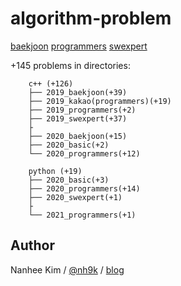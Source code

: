 # algorithm-problem

[baekjoon](https://www.acmicpc.net/)
[programmers](https://programmers.co.kr/learn/challenges)
[swexpert](https://swexpertacademy.com/main/main.do)

+145 problems in directories:

		c++ (+126)
        ├── 2019_baekjoon(+39)
        ├── 2019_kakao(programmers)(+19)
		├── 2019_programmers(+2)
        ├── 2019_swexpert(+37)
		├
		├── 2020_baekjoon(+15)
		├── 2020_basic(+2)
		└── 2020_programmers(+12)

		python (+19)
        ├── 2020_basic(+3)
        ├── 2020_programmers(+14)
        ├── 2020_swexpert(+1)
		├
		└── 2021_programmers(+1)

## Author
Nanhee Kim / [@nh9k](https://github.com/nh9k) / [blog](https://blog.naver.com/kimnanhee97)
